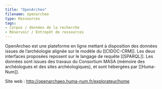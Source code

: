 ```yaml
---
title: "OpenArcheo"
filename: openarcheo
type: Ressources
tags:
- Corpus / données de la recherche
- Réservoir / Entrepôt de ressources
---
```


OpenArcheo est une plateforme en ligne mettant à disposition des données issues de l’archéologie alignée sur le modèle du [[CIDOC-CRM]]. Les deux interfaces proposées reposent sur le langage de requête [[SPARQL]]. Les données sont issues des travaux du Consortium MASA (mémoire des archéologues et des sites archéologiques), et sont hébergées par [[Huma-Num]]. 

Site web : <http://openarchaeo.huma-num.fr/explorateur/home>

